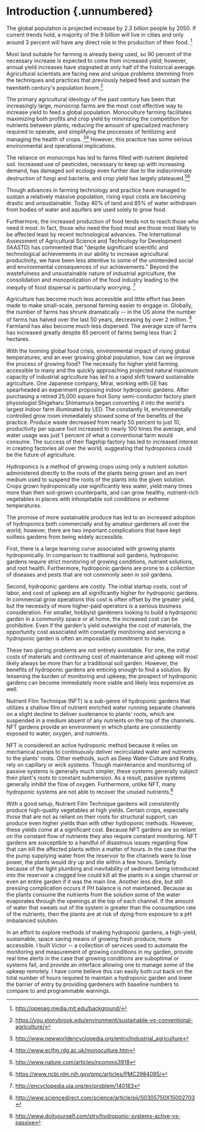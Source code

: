 # Introduction {.unnumbered}

The global population is projected increase by 2.3 billion people by 2050\. If current trends hold, a majority of the 9 billion will live in cities and only around 3 percent will have any direct role in the production of their food. [^fn1]

Most land suitable for farming is already being used, so 90 percent of the necessary increase is expected to come from increased yield; however, annual yield increases have stagnated at only half of the historical average. Agricultural scientists are facing new and unique problems stemming from the techniques and practices that previously helped feed and sustain the twentieth century's population boom.[^fn8]

The primary agricultural ideology of the past century has been that increasingly large, monocrop farms are the most cost effective way to increase yield to feed a global population. Monoculture farming facilitates maximizing both profits and crop yield by minimizing the competition for nutrients between plants, reducing the amount of specialized machinery required to operate, and simplifying the processes of fertilizing and managing the health of crops. [^fn5][^fn6] However, this practice has some serious environmental and operational implications.

The reliance on monocrops has led to farms filled with nutrient depleted soil. Increased use of pesticides, necessary to keep up with increasing demand, has damaged soil ecology even further due to the indiscriminate destruction of fungi and bacteria, and crop yield has largely plateaued.[^fn3][^fn4]

Though advances in farming technology and practice have managed to sustain a relatively massive population, rising input costs are becoming drastic and unsustainable. Today 40% of land and 85% of water withdrawn from bodies of water and aquifers are used solely to grow food.

Furthermore, the increased production of food tends not to reach those who need it most. In fact, those who need the food most are those most likely to be affected least by recent technological advances. The International Assessment of Agricultural Science and Technology for Development (IAASTD) has commented that "despite significant scientific and technological achievements in our ability to increase agricultural productivity, we have been less attentive to some of the unintended social and environmental consequences of our achievements." Beyond the wastefulness and unsustainable nature of industrial agriculture, the consolidation and monopolization of the food industry leading to the inequity of food dispersal is particularly worrying. [^fn16]

Agriculture has become much less accessible and little effort has been made to make small-scale, personal farming easier to engage in. Globally, the number of farms has shrunk dramatically -- in the US alone the number of farms has halved over the last 50 years, decreasing by over 2 million. [^fn15] Farmland has also become much less dispersed. The average size of farms has increased greatly despite 85 percent of farms being less than 2 hectares.

With the looming global food crisis, environmental impact of rising global temperatures, and an ever growing global population, how can we improve the process of growing food? The necessity for higher yield farming accessible to many and the quickly approaching projected natural maximum capacity of industrial agriculture has led to a rapid shift toward sustainable agriculture. One Japanese company, Mirai, working with GE has spearheaded an experiment proposing indoor hydroponic gardens. After purchasing a retired 25,000 square foot Sony semi-conductor factory plant physiologist Shigeharu Shimamura began converting it into the world's largest indoor farm illuminated by LED. The constantly lit, environmentally controlled grow room immediately showed some of the benefits of the practice. Produce waste decreased from nearly 50 percent to just 10, productivity per square foot increased to nearly 100 times the average, and water usage was just 1 percent of what a conventional farm would consume. The success of their flagship factory has led to increased interest in creating factories all over the world, suggesting that hydroponics could be the future of agriculture.

Hydroponics is a method of growing crops using only a nutrient solution administered directly to the roots of the plants being grown and an inert medium used to suspend the roots of the plants into the given solution. Crops grown hydroponically use significantly less water, yield many times more than their soil-grown counterparts, and can grow healthy, nutrient-rich vegetables in places with inhospitable soil conditions or extreme temperatures.

The promise of more sustainable produce has led to an increased adoption of hydroponics both commercially and by amateur gardeners all over the world; however, there are two important complications that have kept soilless gardens from being widely accessible.

First, there is a large learning curve associated with growing plants hydroponically. In comparison to traditional soil gardens, hydroponic gardens require strict monitoring of growing conditions, nutrient solutions, and root health. Furthermore, hydroponic gardens are prone to a collection of diseases and pests that are not commonly seen in soil gardens.

Second, hydroponic gardens are costly. The initial startup costs, cost of labor, and cost of upkeep are all significantly higher for hydroponic gardens. In commercial grow operations this cost is often offset by the greater yield, but the necessity of more higher-paid operators is a serious business consideration. For smaller, hobbyist gardeners looking to build a hydroponic garden in a community space or at home, the increased cost can be prohibitive. Even if the garden's yield outweighs the cost of materials, the opportunity cost associated with constantly monitoring and servicing a hydroponic garden is often an impossible commitment to make.

These two glaring problems are not entirely avoidable. For one, the initial costs of materials and continuing cost of maintenance and upkeep will most likely always be more than for a traditional soil garden. However, the benefits of hydroponic gardens are enticing enough to find a solution. By lessening the burden of monitoring and upkeep, the prospect of hydroponic gardens can become immediately more viable and likely less expensive as well.

Nutrient Film Technique (NFT) is a sub-genre of hydroponic gardens that utilizes a shallow film of nutrient enriched water running separate channels on a slight decline to deliver sustenance to plants' roots, which are suspended in a medium absent of any nutrients on the top of the channels. NFT gardens provide an environment in which plants are consistently exposed to water, oxygen, and nutrients.

NFT is considered an active hydroponic method because it relies on mechanical pumps to continuously deliver recirculated water and nutrients to the plants' roots. Other methods, such as Deep Water Culture and Kratky, rely on capillary or wick systems. Though maintenance and monitoring of passive systems is generally much simpler, these systems generally subject their plant's roots to constant submersion. As a result, passive systems generally inhibit the flow of oxygen. Furthermore, unlike NFT, many hydroponic systems are not able to recover the unused nutrients.[^fn17]

With a good setup, Nutrient Film Technique gardens will consistently produce high-quality vegetables at high yields. Certain crops, especially those that are not as reliant on their roots for structural support, can produce even higher yields than with other hydroponic methods. However, these yields come at a significant cost. Because NFT gardens are so reliant on the constant flow of nutrients they also require constant monitoring. NFT gardens are susceptible to a handful of disastrous issues regarding flow that can kill the affected  plants within a matter of hours. In the case that the the pump supplying water from the reservoir to the channels were to lose power, the plants would dry up and die within a few hours. Similarly because of the tight plumbing and inevitability of sediment being introduced into the reservoir a clogged line could kill all the plants in a single channel or even an entire garden if it was the main line. Another less dire, but still pressing complication occurs if PH balance is not maintained. Because as the plants consume the nutrients from the solution some of the water evaporates through the openings at the top of each channel. If the amount of water that sweats out of the system is greater than the consumption rate of the nutrients, then the plants are at risk of dying from exposure to a pH imbalanced solution.

In an effort to explore methods of making hydroponic gardens, a high-yield, sustainable, space saving means of growing fresh produce, more accessible. I built Victor -- a collection of services used to automate the monitoring and measurement of growing conditions in my garden, provide real time alerts in the case that growing conditions are suboptimal or systems fail, and provide an interface allowing one to manage some of the upkeep remotely. I have come believe this can easily both cut back on the total number of hours required to maintain a hydroponic garden and lower the barrier of entry by providing gardeners with baseline numbers to compare to and programmable warnings.

[^fn1]: http://openag.media.mit.edu/background/
[^fn10]: https://www.ncbi.nlm.nih.gov/pmc/articles/PMC4483736/
[^fn11]: http://modernfarmer.com/2013/06/dirt-free-farming-will-hydroponics-finally-take-off/
[^fn12]: http://www.nationalgeographic.com/foodfeatures/feeding-9-billion/
[^fn13]: http://www.economist.com/technology-quarterly/2016-06-09/factory-fresh
[^fn14]: http://www.nature.com/nature/journal/v485/n7397/full/nature11069.html
[^fn15]: http://www.sciencedirect.com/science/article/pii/S0305750X15002703
[^fn16]: http://encyclopedia.uia.org/en/problem/140183
[^fn17]: http://www.doityourself.com/stry/hydroponic-systems-active-vs-passive
[^fn2]: http://www.fao.org/fileadmin/templates/wsfs/docs/Issues_papers/HLEF2050_Global_Agriculture.pdf
[^fn3]: http://www.nature.com/articles/ncomms3918
[^fn4]: https://www.ncbi.nlm.nih.gov/pmc/articles/PMC2984095/
[^fn5]: http://www.newworldencyclopedia.org/entry/Industrial_agriculture
[^fn6]: http://www.ecifm.rdg.ac.uk/monoculture.htm
[^fn7]: http://asi.ucdavis.edu/programs/sarep/about/what-is-sustainable-agriculture
[^fn8]: https://you.stonybrook.edu/environment/sustainable-vs-conventional-agriculture/
[^fn9]: http://www.sciencedirect.com/science/article/pii/S0304423807003846

